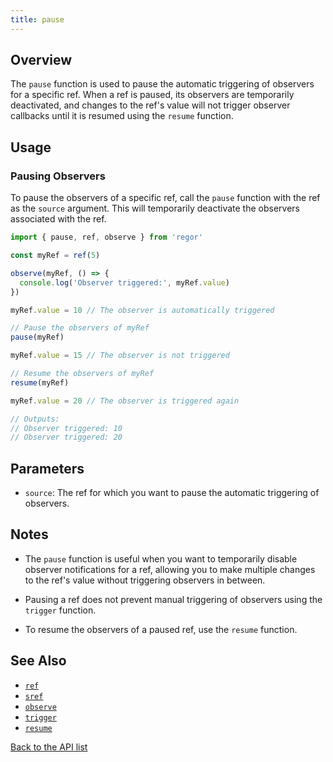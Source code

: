 ```yaml
---
title: pause
---
```



## Overview

The `pause` function is used to pause the automatic triggering of observers for a specific ref. When a ref is paused, its observers are temporarily deactivated, and changes to the ref's value will not trigger observer callbacks until it is resumed using the `resume` function.

## Usage

### Pausing Observers

To pause the observers of a specific ref, call the `pause` function with the ref as the `source` argument. This will temporarily deactivate the observers associated with the ref.

```ts
import { pause, ref, observe } from 'regor'

const myRef = ref(5)

observe(myRef, () => {
  console.log('Observer triggered:', myRef.value)
})

myRef.value = 10 // The observer is automatically triggered

// Pause the observers of myRef
pause(myRef)

myRef.value = 15 // The observer is not triggered

// Resume the observers of myRef
resume(myRef)

myRef.value = 20 // The observer is triggered again

// Outputs:
// Observer triggered: 10
// Observer triggered: 20
```

## Parameters

- `source`: The ref for which you want to pause the automatic triggering of observers.

## Notes

- The `pause` function is useful when you want to temporarily disable observer notifications for a ref, allowing you to make multiple changes to the ref's value without triggering observers in between.

- Pausing a ref does not prevent manual triggering of observers using the `trigger` function.

- To resume the observers of a paused ref, use the `resume` function.

## See Also

- [`ref`](/api/ref)
- [`sref`](/api/sref)
- [`observe`](/api/observe)
- [`trigger`](/api/trigger)
- [`resume`](/api/resume)

[Back to the API list](/api/regor-api)
